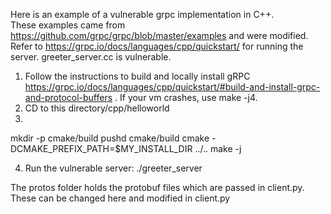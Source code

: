 Here is an example of a vulnerable grpc implementation in C++.  
These examples came from https://github.com/grpc/grpc/blob/master/examples and were modified.
Refer to https://grpc.io/docs/languages/cpp/quickstart/ for running the server.
greeter_server.cc is vulnerable.

1. Follow the instructions to build and locally install gRPC https://grpc.io/docs/languages/cpp/quickstart/#build-and-install-grpc-and-protocol-buffers . If your vm crashes, use make -j4.
2. CD to this directory/cpp/helloworld
3. 
mkdir -p cmake/build
pushd cmake/build
cmake -DCMAKE_PREFIX_PATH=$MY_INSTALL_DIR ../..
make -j

4. Run the vulnerable server: ./greeter_server

The protos folder holds the protobuf files which are passed in client.py.  These can be changed here and modified in client.py
